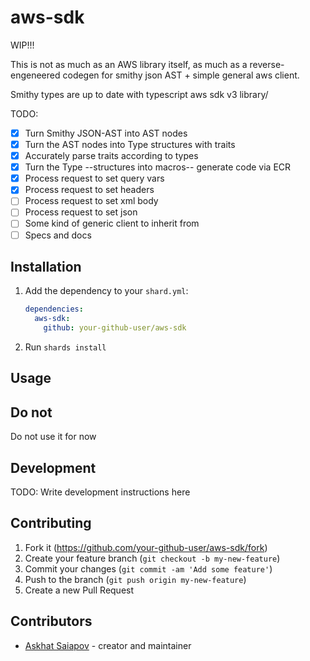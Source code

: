 # aws-sdk

WIP!!!

This is not as much as an AWS library itself, as much as a reverse-engeneered codegen for smithy json AST + simple general aws client.

Smithy types are up to date with typescript aws sdk v3 library/

TODO: 
- [x] Turn Smithy JSON-AST into AST nodes
- [x] Turn the AST nodes into Type structures with traits
- [x] Accurately parse traits according to types
- [x] Turn the Type --structures into macros-- generate code via ECR
- [x] Process request to set query vars
- [x] Process request to set headers
- [ ] Process request to set xml body
- [ ] Process request to set json
- [ ] Some kind of generic client to inherit from
- [ ] Specs and docs

## Installation

1. Add the dependency to your `shard.yml`:

   ```yaml
   dependencies:
     aws-sdk:
       github: your-github-user/aws-sdk
   ```

2. Run `shards install`

## Usage

## Do not

Do not use it for now

## Development

TODO: Write development instructions here

## Contributing

1. Fork it (<https://github.com/your-github-user/aws-sdk/fork>)
2. Create your feature branch (`git checkout -b my-new-feature`)
3. Commit your changes (`git commit -am 'Add some feature'`)
4. Push to the branch (`git push origin my-new-feature`)
5. Create a new Pull Request

## Contributors

- [Askhat Saiapov](https://github.com/your-github-user) - creator and maintainer
